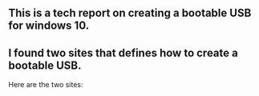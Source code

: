 ## This is a tech report on creating a bootable USB for windows 10.
## I found two sites that defines how to create a bootable USB.
Here are the two sites:
